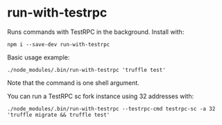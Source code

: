 # run-with-testrpc
Runs commands with TestRPC in the background. Install with:

```
npm i --save-dev run-with-testrpc
```

Basic usage example:

```
./node_modules/.bin/run-with-testrpc 'truffle test'
```

Note that the command is one shell argument.


You can run a TestRPC sc fork instance using 32 addresses with:

```
./node_modules/.bin/run-with-testrpc --testrpc-cmd testrpc-sc -a 32 'truffle migrate && truffle test'
```
